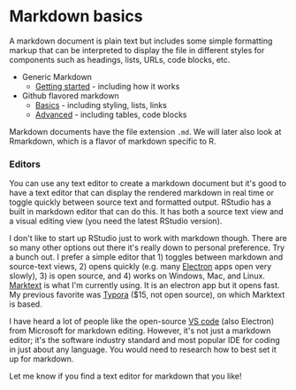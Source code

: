 # Markdown basics

A markdown document is plain text but includes some simple formatting markup that can be interpreted to display the file in different styles for components such as headings, lists, URLs, code blocks, etc. 

* Generic Markdown
  * [Getting started](https://www.markdownguide.org/getting-started/) - including how it works
* Github flavored markdown
  * [Basics](https://help.github.com/en/github/writing-on-github/basic-writing-and-formatting-syntax) - including styling, lists, links
  * [Advanced](https://help.github.com/en/github/writing-on-github/working-with-advanced-formatting) - including tables, code blocks

Markdown documents have the file extension `.md`. We will later also look at Rmarkdown, which is a flavor of markdown specific to R.

### Editors

You can use any text editor to create a markdown document but it's good to have a text editor that can display the rendered markdown in real time or toggle quickly between source text and formatted output. RStudio has a built in markdown editor that can do this. It has both a source text view and a visual editing view (you need the latest RStudio version).

I don't like to start up RStudio just to work with markdown though. There are so many other options out there it's really down to personal preference. Try a bunch out. I prefer a simple editor that 1) toggles between markdown and source-text views, 2) opens quickly (e.g. many [Electron](https://en.wikipedia.org/wiki/Electron_(software_framework)) apps open very slowly), 3) is open source, and 4) works on Windows, Mac, and Linux. [Marktext](https://github.com/marktext/marktext) is what I'm currently using. It is an electron app but it opens fast. My previous favorite was [Typora](https://typora.io/) ($15, not open source), on which Marktext is based.

I have heard a lot of people like the open-source [VS code](https://code.visualstudio.com/) (also Electron) from Microsoft for markdown editing. However, it's not just a markdown editor; it's the software industry standard and most popular IDE for coding in just about any language. You would need to research how to best set it up for markdown.

Let me know if you find a text editor for markdown that you like!
